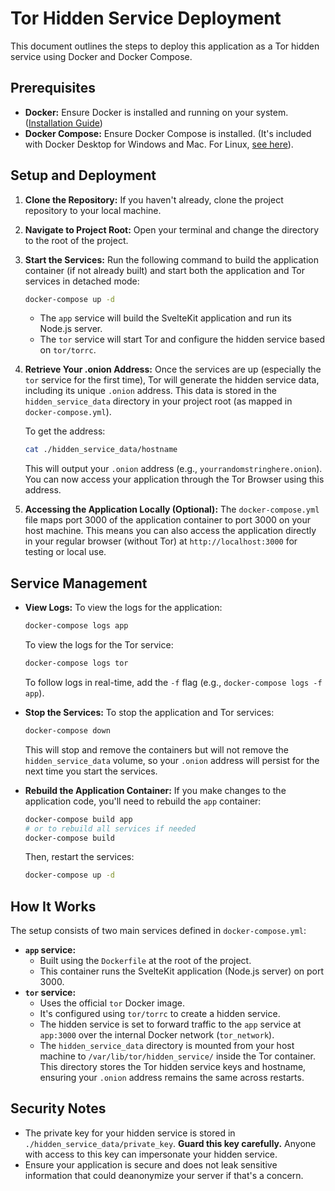 # Tor Hidden Service Deployment

This document outlines the steps to deploy this application as a Tor hidden service using Docker and Docker Compose.

## Prerequisites

- **Docker:** Ensure Docker is installed and running on your system. ([Installation Guide](https://docs.docker.com/engine/install/))
- **Docker Compose:** Ensure Docker Compose is installed. (It's included with Docker Desktop for Windows and Mac. For Linux, [see here](https://docs.docker.com/compose/install/)).

## Setup and Deployment

1.  **Clone the Repository:**
    If you haven't already, clone the project repository to your local machine.

2.  **Navigate to Project Root:**
    Open your terminal and change the directory to the root of the project.

3.  **Start the Services:**
    Run the following command to build the application container (if not already built) and start both the application and Tor services in detached mode:
    ```bash
    docker-compose up -d
    ```
    - The `app` service will build the SvelteKit application and run its Node.js server.
    - The `tor` service will start Tor and configure the hidden service based on `tor/torrc`.

4.  **Retrieve Your .onion Address:**
    Once the services are up (especially the `tor` service for the first time), Tor will generate the hidden service data, including its unique `.onion` address. This data is stored in the `hidden_service_data` directory in your project root (as mapped in `docker-compose.yml`).

    To get the address:
    ```bash
    cat ./hidden_service_data/hostname
    ```
    This will output your `.onion` address (e.g., `yourrandomstringhere.onion`). You can now access your application through the Tor Browser using this address.

5.  **Accessing the Application Locally (Optional):**
    The `docker-compose.yml` file maps port 3000 of the application container to port 3000 on your host machine. This means you can also access the application directly in your regular browser (without Tor) at `http://localhost:3000` for testing or local use.

## Service Management

-   **View Logs:**
    To view the logs for the application:
    ```bash
    docker-compose logs app
    ```
    To view the logs for the Tor service:
    ```bash
    docker-compose logs tor
    ```
    To follow logs in real-time, add the `-f` flag (e.g., `docker-compose logs -f app`).

-   **Stop the Services:**
    To stop the application and Tor services:
    ```bash
    docker-compose down
    ```
    This will stop and remove the containers but will not remove the `hidden_service_data` volume, so your `.onion` address will persist for the next time you start the services.

-   **Rebuild the Application Container:**
    If you make changes to the application code, you'll need to rebuild the `app` container:
    ```bash
    docker-compose build app
    # or to rebuild all services if needed
    docker-compose build
    ```
    Then, restart the services:
    ```bash
    docker-compose up -d
    ```

## How It Works

The setup consists of two main services defined in `docker-compose.yml`:

-   **`app` service:**
    -   Built using the `Dockerfile` at the root of the project.
    -   This container runs the SvelteKit application (Node.js server) on port 3000.
-   **`tor` service:**
    -   Uses the official `tor` Docker image.
    -   It's configured using `tor/torrc` to create a hidden service.
    -   The hidden service is set to forward traffic to the `app` service at `app:3000` over the internal Docker network (`tor_network`).
    -   The `hidden_service_data` directory is mounted from your host machine to `/var/lib/tor/hidden_service/` inside the Tor container. This directory stores the Tor hidden service keys and hostname, ensuring your `.onion` address remains the same across restarts.

## Security Notes

-   The private key for your hidden service is stored in `./hidden_service_data/private_key`. **Guard this key carefully.** Anyone with access to this key can impersonate your hidden service.
-   Ensure your application is secure and does not leak sensitive information that could deanonymize your server if that's a concern.
